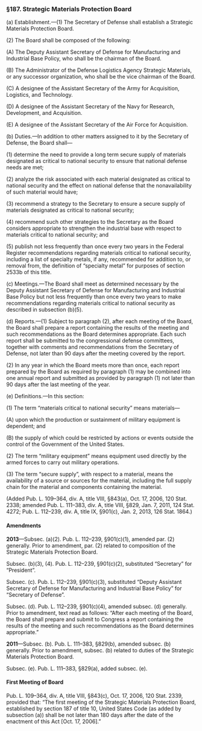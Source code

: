 ### §187. Strategic Materials Protection Board ###

(a) Establishment.—(1) The Secretary of Defense shall establish a Strategic Materials Protection Board.

(2) The Board shall be composed of the following:

(A) The Deputy Assistant Secretary of Defense for Manufacturing and Industrial Base Policy, who shall be the chairman of the Board.

(B) The Administrator of the Defense Logistics Agency Strategic Materials, or any successor organization, who shall be the vice chairman of the Board.

(C) A designee of the Assistant Secretary of the Army for Acquisition, Logistics, and Technology.

(D) A designee of the Assistant Secretary of the Navy for Research, Development, and Acquisition.

(E) A designee of the Assistant Secretary of the Air Force for Acquisition.

(b) Duties.—In addition to other matters assigned to it by the Secretary of Defense, the Board shall—

(1) determine the need to provide a long term secure supply of materials designated as critical to national security to ensure that national defense needs are met;

(2) analyze the risk associated with each material designated as critical to national security and the effect on national defense that the nonavailability of such material would have;

(3) recommend a strategy to the Secretary to ensure a secure supply of materials designated as critical to national security;

(4) recommend such other strategies to the Secretary as the Board considers appropriate to strengthen the industrial base with respect to materials critical to national security; and

(5) publish not less frequently than once every two years in the Federal Register recommendations regarding materials critical to national security, including a list of specialty metals, if any, recommended for addition to, or removal from, the definition of “specialty metal” for purposes of section 2533b of this title.

(c) Meetings.—The Board shall meet as determined necessary by the Deputy Assistant Secretary of Defense for Manufacturing and Industrial Base Policy but not less frequently than once every two years to make recommendations regarding materials critical to national security as described in subsection (b)(5).

(d) Reports.—(1) Subject to paragraph (2), after each meeting of the Board, the Board shall prepare a report containing the results of the meeting and such recommendations as the Board determines appropriate. Each such report shall be submitted to the congressional defense committees, together with comments and recommendations from the Secretary of Defense, not later than 90 days after the meeting covered by the report.

(2) In any year in which the Board meets more than once, each report prepared by the Board as required by paragraph (1) may be combined into one annual report and submitted as provided by paragraph (1) not later than 90 days after the last meeting of the year.

(e) Definitions.—In this section:

(1) The term “materials critical to national security” means materials—

(A) upon which the production or sustainment of military equipment is dependent; and

(B) the supply of which could be restricted by actions or events outside the control of the Government of the United States.

(2) The term “military equipment” means equipment used directly by the armed forces to carry out military operations.

(3) The term “secure supply”, with respect to a material, means the availability of a source or sources for the material, including the full supply chain for the material and components containing the material.

(Added Pub. L. 109–364, div. A, title VIII, §843(a), Oct. 17, 2006, 120 Stat. 2338; amended Pub. L. 111–383, div. A, title VIII, §829, Jan. 7, 2011, 124 Stat. 4272; Pub. L. 112–239, div. A, title IX, §901(c), Jan. 2, 2013, 126 Stat. 1864.)

#### Amendments ####

**2013**—Subsec. (a)(2). Pub. L. 112–239, §901(c)(1), amended par. (2) generally. Prior to amendment, par. (2) related to composition of the Strategic Materials Protection Board.

Subsec. (b)(3), (4). Pub. L. 112–239, §901(c)(2), substituted “Secretary” for “President”.

Subsec. (c). Pub. L. 112–239, §901(c)(3), substituted “Deputy Assistant Secretary of Defense for Manufacturing and Industrial Base Policy” for “Secretary of Defense”.

Subsec. (d). Pub. L. 112–239, §901(c)(4), amended subsec. (d) generally. Prior to amendment, text read as follows: “After each meeting of the Board, the Board shall prepare and submit to Congress a report containing the results of the meeting and such recommendations as the Board determines appropriate.”

**2011**—Subsec. (b). Pub. L. 111–383, §829(b), amended subsec. (b) generally. Prior to amendment, subsec. (b) related to duties of the Strategic Materials Protection Board.

Subsec. (e). Pub. L. 111–383, §829(a), added subsec. (e).

#### First Meeting of Board ####

Pub. L. 109–364, div. A, title VIII, §843(c), Oct. 17, 2006, 120 Stat. 2339, provided that: “The first meeting of the Strategic Materials Protection Board, established by section 187 of title 10, United States Code (as added by subsection (a)) shall be not later than 180 days after the date of the enactment of this Act [Oct. 17, 2006].”